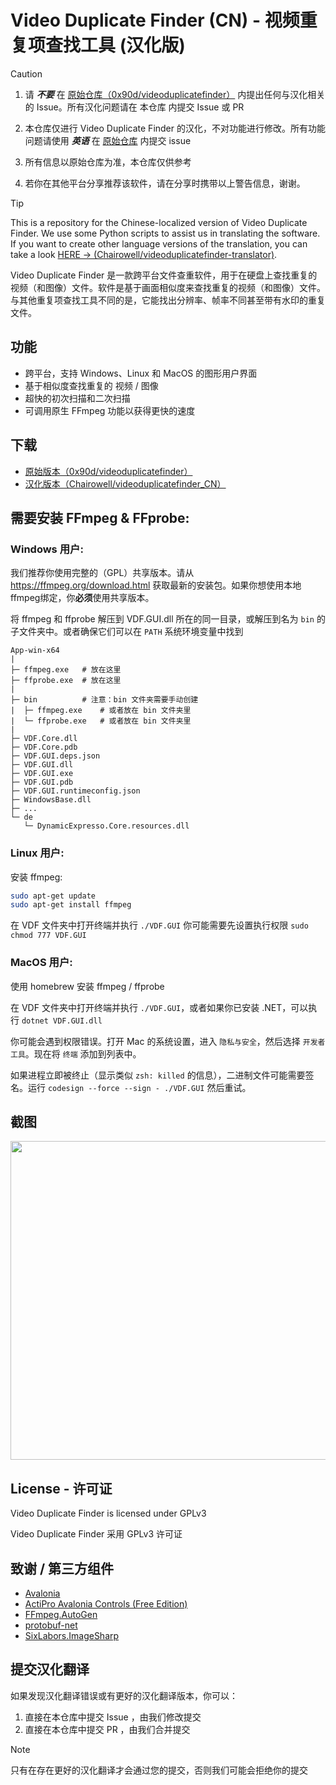 # Video Duplicate Finder (CN) - 视频重复项查找工具 (汉化版)
> [!CAUTION]
> 1. 请 **<i>不要</i>** 在 [原始仓库（0x90d/videoduplicatefinder）](https://github.com/0x90d/videoduplicatefinder) 内提出任何与汉化相关的 Issue。所有汉化问题请在 本仓库 内提交 Issue 或 PR
> 
> 2. 本仓库仅进行 Video Duplicate Finder 的汉化，不对功能进行修改。所有功能问题请使用 **<i>英语</i>** 在 [原始仓库](https://github.com/0x90d/videoduplicatefinder) 内提交 issue
> 
> 3. 所有信息以原始仓库为准，本仓库仅供参考
>
> 4. 若你在其他平台分享推荐该软件，请在分享时携带以上警告信息，谢谢。

> [!TIP]
> This is a repository for the Chinese-localized version of Video Duplicate Finder. We use some Python scripts to assist us in translating the software. If you want to create other language versions of the translation, you can take a look [HERE -> (Chairowell/videoduplicatefinder-translator)](https://github.com/Chairowell/videoduplicatefinder-translator).

Video Duplicate Finder 是一款跨平台文件查重软件，用于在硬盘上查找重复的视频（和图像）文件。软件是基于画面相似度来查找重复的视频（和图像）文件。与其他重复项查找工具不同的是，它能找出分辨率、帧率不同甚至带有水印的重复文件。

## 功能
- 跨平台，支持 Windows、Linux 和 MacOS 的图形用户界面
- 基于相似度查找重复的 视频 / 图像
- 超快的初次扫描和二次扫描
- 可调用原生 FFmpeg 功能以获得更快的速度

## 下载
- [原始版本（0x90d/videoduplicatefinder）](https://github.com/0x90d/videoduplicatefinder/releases/latest)
- [汉化版本（Chairowell/videoduplicatefinder_CN）](https://github.com/Chairowell/videoduplicatefinder_CN/releases/latest)

## 需要安装 FFmpeg & FFprobe:

### Windows 用户:
我们推荐你使用完整的（GPL）共享版本。请从 https://ffmpeg.org/download.html 获取最新的安装包。如果你想使用本地ffmpeg绑定，你**必须**使用共享版本。

将 ffmpeg 和 ffprobe 解压到 VDF.GUI.dll 所在的同一目录，或解压到名为 `bin` 的子文件夹中。或者确保它们可以在 `PATH` 系统环境变量中找到

```DIR
App-win-x64
|
├─ ffmpeg.exe   # 放在这里
├─ ffprobe.exe  # 放在这里
|
├─ bin			# 注意：bin 文件夹需要手动创建
|  ├─ ffmpeg.exe	# 或者放在 bin 文件夹里
|  └─ ffprobe.exe	# 或者放在 bin 文件夹里
|
├─ VDF.Core.dll
├─ VDF.Core.pdb
├─ VDF.GUI.deps.json
├─ VDF.GUI.dll
├─ VDF.GUI.exe
├─ VDF.GUI.pdb
├─ VDF.GUI.runtimeconfig.json
├─ WindowsBase.dll
├─ ...
└─ de
   └─ DynamicExpresso.Core.resources.dll
```

### Linux 用户:
安装 ffmpeg:
```bash
sudo apt-get update
sudo apt-get install ffmpeg
```
在 VDF 文件夹中打开终端并执行 `./VDF.GUI`
你可能需要先设置执行权限 `sudo chmod 777 VDF.GUI`

### MacOS 用户:
使用 homebrew 安装 ffmpeg / ffprobe

在 VDF 文件夹中打开终端并执行 `./VDF.GUI`，或者如果你已安装 .NET，可以执行 `dotnet VDF.GUI.dll`

你可能会遇到权限错误。打开 Mac 的系统设置，进入 `隐私与安全`，然后选择 `开发者工具`。现在将 `终端` 添加到列表中。

如果进程立即被终止（显示类似 `zsh: killed` 的信息），二进制文件可能需要签名。运行 `codesign --force --sign - ./VDF.GUI` 然后重试。

## 截图
<img src="https://user-images.githubusercontent.com/46010672/129763067-8855a538-4a4f-4831-ac42-938eae9343bd.png" width="510">

## License - 许可证
Video Duplicate Finder is licensed under GPLv3

Video Duplicate Finder 采用 GPLv3 许可证

## 致谢 / 第三方组件
- [Avalonia](https://github.com/AvaloniaUI/Avalonia)
- [ActiPro Avalonia Controls (Free Edition)](https://github.com/Actipro/Avalonia-Controls)
- [FFmpeg.AutoGen](https://github.com/Ruslan-B/FFmpeg.AutoGen)
- [protobuf-net](https://github.com/protobuf-net/protobuf-net)
- [SixLabors.ImageSharp](https://github.com/SixLabors/ImageSharp)

## 提交汉化翻译
如果发现汉化翻译错误或有更好的汉化翻译版本，你可以：
1. 直接在本仓库中提交 Issue ，由我们修改提交
2. 直接在本仓库中提交 PR ，由我们合并提交

> [!NOTE]
> 只有在存在更好的汉化翻译才会通过您的提交，否则我们可能会拒绝你的提交